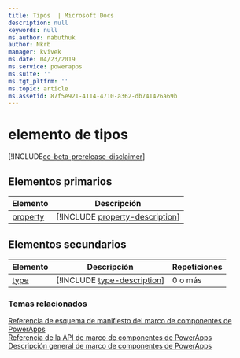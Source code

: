 ```yaml
---
title: Tipos  | Microsoft Docs
description: null
keywords: null
ms.author: nabuthuk
author: Nkrb
manager: kvivek
ms.date: 04/23/2019
ms.service: powerapps
ms.suite: ''
ms.tgt_pltfrm: ''
ms.topic: article
ms.assetid: 87f5e921-4114-4710-a362-db741426a69b
---
```


# <a name="types-element"></a>elemento de tipos


[!INCLUDE[cc-beta-prerelease-disclaimer](../../../includes/cc-beta-prerelease-disclaimer.md)]

## <a name="parent-elements"></a>Elementos primarios

|Elemento|Descripción|
|--|--|
|[property](property.md)|[!INCLUDE [property-description](includes/property-description.md)]|

## <a name="child-elements"></a>Elementos secundarios

|Elemento|Descripción|Repeticiones|
|--|--|--|
|[type](type.md)|[!INCLUDE [type-description](includes/type-description.md)]|0 o más|


### <a name="related-topics"></a>Temas relacionados

[Referencia de esquema de manifiesto del marco de componentes de PowerApps](index.md)<br/>
[Referencia de la API de marco de componentes de PowerApps](../reference/index.md)<br/>
[Descripción general de marco de componentes de PowerApps](../overview.md)